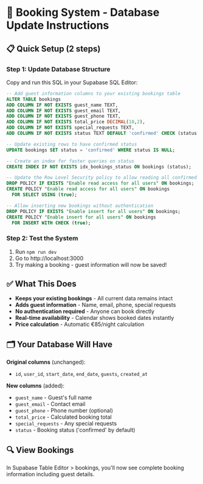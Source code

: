 # 🎯 Booking System - Database Update Instructions

## 📋 Quick Setup (2 steps)

### Step 1: Update Database Structure

Copy and run this SQL in your Supabase SQL Editor:

```sql
-- Add guest information columns to your existing bookings table
ALTER TABLE bookings
ADD COLUMN IF NOT EXISTS guest_name TEXT,
ADD COLUMN IF NOT EXISTS guest_email TEXT,
ADD COLUMN IF NOT EXISTS guest_phone TEXT,
ADD COLUMN IF NOT EXISTS total_price DECIMAL(10,2),
ADD COLUMN IF NOT EXISTS special_requests TEXT,
ADD COLUMN IF NOT EXISTS status TEXT DEFAULT 'confirmed' CHECK (status IN ('pending', 'confirmed', 'cancelled'));

-- Update existing rows to have confirmed status
UPDATE bookings SET status = 'confirmed' WHERE status IS NULL;

-- Create an index for faster queries on status
CREATE INDEX IF NOT EXISTS idx_bookings_status ON bookings (status);

-- Update the Row Level Security policy to allow reading all confirmed bookings
DROP POLICY IF EXISTS "Enable read access for all users" ON bookings;
CREATE POLICY "Enable read access for all users" ON bookings
  FOR SELECT USING (true);

-- Allow inserting new bookings without authentication
DROP POLICY IF EXISTS "Enable insert for all users" ON bookings;
CREATE POLICY "Enable insert for all users" ON bookings
  FOR INSERT WITH CHECK (true);
```

### Step 2: Test the System

1. Run `npm run dev`
2. Go to http://localhost:3000
3. Try making a booking - guest information will now be saved!

## ✅ What This Does

- **Keeps your existing bookings** - All current data remains intact
- **Adds guest information** - Name, email, phone, special requests
- **No authentication required** - Anyone can book directly
- **Real-time availability** - Calendar shows booked dates instantly
- **Price calculation** - Automatic €85/night calculation

## 🗂️ Your Database Will Have

**Original columns** (unchanged):

- `id`, `user_id`, `start_date`, `end_date`, `guests`, `created_at`

**New columns** (added):

- `guest_name` - Guest's full name
- `guest_email` - Contact email
- `guest_phone` - Phone number (optional)
- `total_price` - Calculated booking total
- `special_requests` - Any special requests
- `status` - Booking status ('confirmed' by default)

## 🔍 View Bookings

In Supabase Table Editor > bookings, you'll now see complete booking information including guest details.
